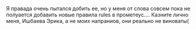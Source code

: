 Я правада очень пытался добить ее, но у меня от слова совсем пока не полуается добавить новые правила rules в прометеус....
Казните лично меня, Ишбаева Эрика, а не моих напраниов, они реально не виноваты(
